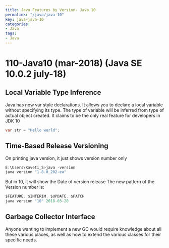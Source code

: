 ```yaml
---
title: Java Features by Version- Java 10
permalink: "/java/java-10"
key: java-java-10
categories:
- Java
tags:
- Java
---
```


110-Java10 (mar-2018) (Java SE 10.0.2 july-18)
==============================================

## Local Variable Type Inference

Java has now var style declarations. It allows you to declare a local variable
without specifying its type. The type of variable will be inferred from type of
actual object created. It claims to be the only real feature for developers in
JDK 10
```java
var str = "Hello world";
```


## Time-Based Release Versioning

On printing java version, it just shows version number only
```java
E:\Users\Kaveti_S>java -version
java version "1.8.0_202-ea"
```


But in 10, it will show the Date of version release The new pattern of the
Version number is:
```java
$FEATURE. $INTERIM. $UPDATE. $PATCH
java version "10" 2018-03-20
```


## Garbage Collector Interface

Anyone wanting to implement a new GC would require knowledge about all these
various places, as well as how to extend the various classes for their specific
needs.
